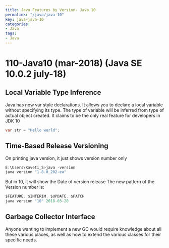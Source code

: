 ```yaml
---
title: Java Features by Version- Java 10
permalink: "/java/java-10"
key: java-java-10
categories:
- Java
tags:
- Java
---
```


110-Java10 (mar-2018) (Java SE 10.0.2 july-18)
==============================================

## Local Variable Type Inference

Java has now var style declarations. It allows you to declare a local variable
without specifying its type. The type of variable will be inferred from type of
actual object created. It claims to be the only real feature for developers in
JDK 10
```java
var str = "Hello world";
```


## Time-Based Release Versioning

On printing java version, it just shows version number only
```java
E:\Users\Kaveti_S>java -version
java version "1.8.0_202-ea"
```


But in 10, it will show the Date of version release The new pattern of the
Version number is:
```java
$FEATURE. $INTERIM. $UPDATE. $PATCH
java version "10" 2018-03-20
```


## Garbage Collector Interface

Anyone wanting to implement a new GC would require knowledge about all these
various places, as well as how to extend the various classes for their specific
needs.
